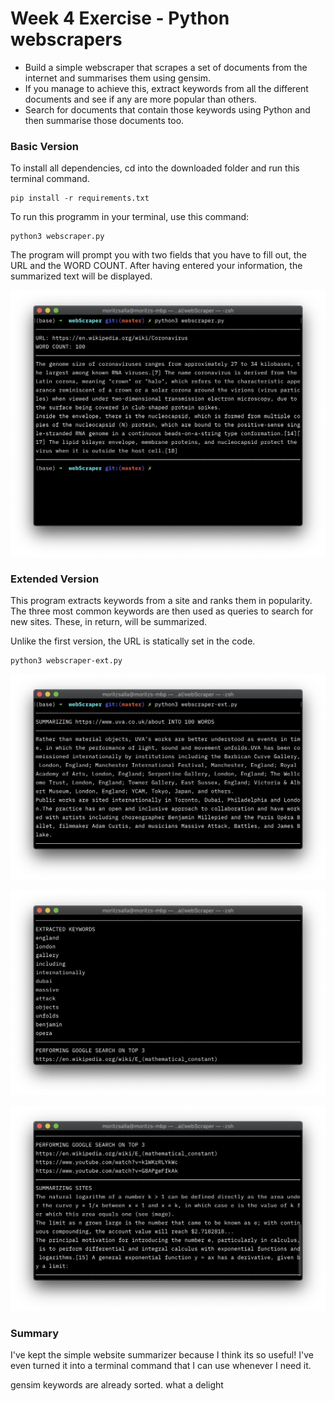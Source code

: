 # Week 4 Exercise - Python webscrapers

- Build a simple webscraper that scrapes a set of documents from the internet and summarises them using gensim.
- If you manage to achieve this, extract keywords from all the different documents and see if any are more popular than others.
- Search for documents that contain those keywords using Python and then summarise those documents too.

### Basic Version

To install all dependencies, cd into the downloaded folder and run this terminal command.

```
pip install -r requirements.txt
```

To run this programm in your terminal, use this command:

```
python3 webscraper.py
```

The program will prompt you with two fields that you have to fill out, the URL and the WORD COUNT. After having entered your information, the summarized text will be displayed.

![Screenshot](./screenshot1.jpg)

### Extended Version

This program extracts keywords from a site and ranks them in popularity. The three most common keywords are then used as queries to search for new sites. These, in return, will be summarized.

Unlike the first version, the URL is statically set in the code.

```
python3 webscraper-ext.py
```

![Screenshot](./screenshot2.jpg)

![Screenshot](./screenshot3.jpg)

![Screenshot](./screenshot4.jpg)

### Summary

I've kept the simple website summarizer because I think its so useful! I've even turned it into a terminal command that I can use whenever I need it. 

gensim keywords are already sorted. what a delight

